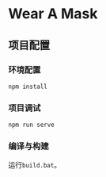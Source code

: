 
# Wear A Mask

## 项目配置
### 环境配置
```
npm install
```

### 项目调试
```
npm run serve
```

### 编译与构建
运行`build.bat`。  

